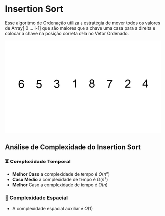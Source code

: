 # Insertion Sort

Esse algoritmo de Ordenação utiliza a estratégia de mover todos os valores de Array[ 0 ... i-1\] que são maiores que a chave uma casa para a direita e colocar a chave na posição correta dela no Vetor Ordenado.

![](https://github.com/sc-math/Sort-Algorithms/blob/main/Insertion%20Sort/gif/Insertion-sort-exemple.gif)

## Análise de Complexidade do Insertion Sort

### ⏳ Complexidade Temporal
- **Melhor Caso** a complexidade de tempo é $`O(n²)`$
- **Caso Médio** a complexidade de tempo é $O(n²)$
- **Melhor** Caso a complexidade de tempo é $O(n)$

### 💽 Complexidade Espacial

- A complexidade espacial auxiliar é $O(1)$
